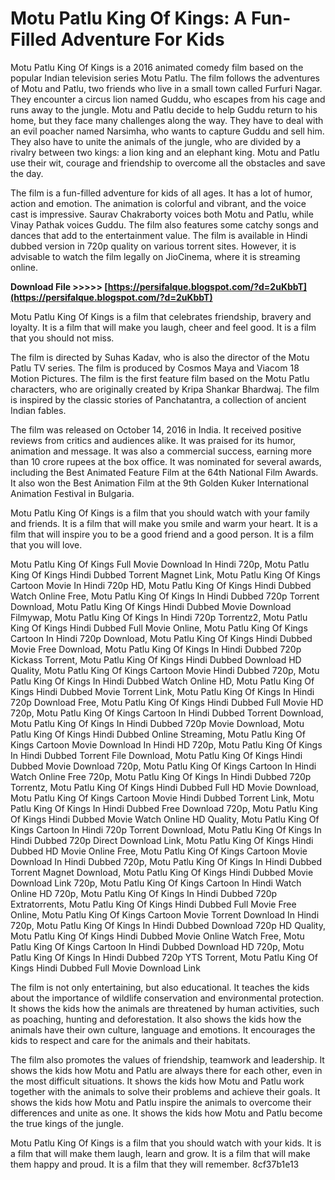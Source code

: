 
 
# Motu Patlu King Of Kings: A Fun-Filled Adventure For Kids
 
Motu Patlu King Of Kings is a 2016 animated comedy film based on the popular Indian television series Motu Patlu. The film follows the adventures of Motu and Patlu, two friends who live in a small town called Furfuri Nagar. They encounter a circus lion named Guddu, who escapes from his cage and runs away to the jungle. Motu and Patlu decide to help Guddu return to his home, but they face many challenges along the way. They have to deal with an evil poacher named Narsimha, who wants to capture Guddu and sell him. They also have to unite the animals of the jungle, who are divided by a rivalry between two kings: a lion king and an elephant king. Motu and Patlu use their wit, courage and friendship to overcome all the obstacles and save the day.
 
The film is a fun-filled adventure for kids of all ages. It has a lot of humor, action and emotion. The animation is colorful and vibrant, and the voice cast is impressive. Saurav Chakraborty voices both Motu and Patlu, while Vinay Pathak voices Guddu. The film also features some catchy songs and dances that add to the entertainment value. The film is available in Hindi dubbed version in 720p quality on various torrent sites. However, it is advisable to watch the film legally on JioCinema, where it is streaming online.
 
**Download File >>>>> [https://persifalque.blogspot.com/?d=2uKbbT](https://persifalque.blogspot.com/?d=2uKbbT)**


 
Motu Patlu King Of Kings is a film that celebrates friendship, bravery and loyalty. It is a film that will make you laugh, cheer and feel good. It is a film that you should not miss.
  
The film is directed by Suhas Kadav, who is also the director of the Motu Patlu TV series. The film is produced by Cosmos Maya and Viacom 18 Motion Pictures. The film is the first feature film based on the Motu Patlu characters, who are originally created by Kripa Shankar Bhardwaj. The film is inspired by the classic stories of Panchatantra, a collection of ancient Indian fables.
 
The film was released on October 14, 2016 in India. It received positive reviews from critics and audiences alike. It was praised for its humor, animation and message. It was also a commercial success, earning more than 10 crore rupees at the box office. It was nominated for several awards, including the Best Animated Feature Film at the 64th National Film Awards. It also won the Best Animation Film at the 9th Golden Kuker International Animation Festival in Bulgaria.
 
Motu Patlu King Of Kings is a film that you should watch with your family and friends. It is a film that will make you smile and warm your heart. It is a film that will inspire you to be a good friend and a good person. It is a film that you will love.
 
Motu Patlu King Of Kings Full Movie Download In Hindi 720p,  Motu Patlu King Of Kings Hindi Dubbed Torrent Magnet Link,  Motu Patlu King Of Kings Cartoon Movie In Hindi 720p HD,  Motu Patlu King Of Kings Hindi Dubbed Watch Online Free,  Motu Patlu King Of Kings In Hindi Dubbed 720p Torrent Download,  Motu Patlu King Of Kings Hindi Dubbed Movie Download Filmywap,  Motu Patlu King Of Kings In Hindi 720p Torrentz2,  Motu Patlu King Of Kings Hindi Dubbed Full Movie Online,  Motu Patlu King Of Kings Cartoon In Hindi 720p Download,  Motu Patlu King Of Kings Hindi Dubbed Movie Free Download,  Motu Patlu King Of Kings In Hindi Dubbed 720p Kickass Torrent,  Motu Patlu King Of Kings Hindi Dubbed Download HD Quality,  Motu Patlu King Of Kings Cartoon Movie Hindi Dubbed 720p,  Motu Patlu King Of Kings In Hindi Dubbed Watch Online HD,  Motu Patlu King Of Kings Hindi Dubbed Movie Torrent Link,  Motu Patlu King Of Kings In Hindi 720p Download Free,  Motu Patlu King Of Kings Hindi Dubbed Full Movie HD 720p,  Motu Patlu King Of Kings Cartoon In Hindi Dubbed Torrent Download,  Motu Patlu King Of Kings In Hindi Dubbed 720p Movie Download,  Motu Patlu King Of Kings Hindi Dubbed Online Streaming,  Motu Patlu King Of Kings Cartoon Movie Download In Hindi HD 720p,  Motu Patlu King Of Kings In Hindi Dubbed Torrent File Download,  Motu Patlu King Of Kings Hindi Dubbed Movie Download 720p,  Motu Patlu King Of Kings Cartoon In Hindi Watch Online Free 720p,  Motu Patlu King Of Kings In Hindi Dubbed 720p Torrentz,  Motu Patlu King Of Kings Hindi Dubbed Full HD Movie Download,  Motu Patlu King Of Kings Cartoon Movie Hindi Dubbed Torrent Link,  Motu Patlu King Of Kings In Hindi Dubbed Free Download 720p,  Motu Patlu King Of Kings Hindi Dubbed Movie Watch Online HD Quality,  Motu Patlu King Of Kings Cartoon In Hindi 720p Torrent Download,  Motu Patlu King Of Kings In Hindi Dubbed 720p Direct Download Link,  Motu Patlu King Of Kings Hindi Dubbed HD Movie Online Free,  Motu Patlu King Of Kings Cartoon Movie Download In Hindi Dubbed 720p,  Motu Patlu King Of Kings In Hindi Dubbed Torrent Magnet Download,  Motu Patlu King Of Kings Hindi Dubbed Movie Download Link 720p,  Motu Patlu King Of Kings Cartoon In Hindi Watch Online HD 720p,  Motu Patlu King Of Kings In Hindi Dubbed 720p Extratorrents,  Motu Patlu King Of Kings Hindi Dubbed Full Movie Free Online,  Motu Patlu King Of Kings Cartoon Movie Torrent Download In Hindi 720p,  Motu Patlu King Of Kings In Hindi Dubbed Download 720p HD Quality,  Motu Patlu King Of Kings Hindi Dubbed Movie Online Watch Free,  Motu Patlu King Of Kings Cartoon In Hindi Dubbed Download HD 720p,  Motu Patlu King Of Kings In Hindi Dubbed 720p YTS Torrent,  Motu Patlu King Of Kings Hindi Dubbed Full Movie Download Link
  
The film is not only entertaining, but also educational. It teaches the kids about the importance of wildlife conservation and environmental protection. It shows the kids how the animals are threatened by human activities, such as poaching, hunting and deforestation. It also shows the kids how the animals have their own culture, language and emotions. It encourages the kids to respect and care for the animals and their habitats.
 
The film also promotes the values of friendship, teamwork and leadership. It shows the kids how Motu and Patlu are always there for each other, even in the most difficult situations. It shows the kids how Motu and Patlu work together with the animals to solve their problems and achieve their goals. It shows the kids how Motu and Patlu inspire the animals to overcome their differences and unite as one. It shows the kids how Motu and Patlu become the true kings of the jungle.
 
Motu Patlu King Of Kings is a film that you should watch with your kids. It is a film that will make them laugh, learn and grow. It is a film that will make them happy and proud. It is a film that they will remember.
 8cf37b1e13
 
